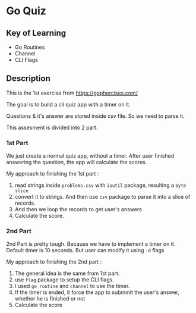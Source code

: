 # Go Quiz
## Key of Learning
- Go Routines
- Channel
- CLI Flags
## Description
This is the 1st exercise from https://gophercises.com/

The goal is to build a cli quiz app with a timer on it.

Questions & it's answer are stored inside csv file. So we need to parse it.

This assesment is divided into 2 part.

### 1st Part
We just create a normal quiz app, without a timer.
After user finished answering the question, the app will calculate the scores.

My approach to finishing the 1st part :
1. read strings inside `problems.csv` with `ioutil` package, resulting a `byte slice`
2. convert it to strings. And then use `csv` package to parse it into a slice of records.
3. And then we loop the records to get user's answers
4. Calculate the score.

### 2nd Part
2nd Part is pretty tough. Because we have to implement a timer on it.
Default timer is 10 seconds.
But user can modify it using `-d` flags

My approach to finishing the 2nd part :
1. The general idea is the same from 1st part.
2. use `flag` package to setup the CLI flags.
3. I used `go routine` and `channel` to use the timer.
4. If the timer is ended, it force the app to submmit the user's answer, whether he is finished or not
5. Calculate the score